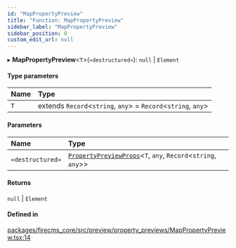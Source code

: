 ```yaml
---
id: "MapPropertyPreview"
title: "Function: MapPropertyPreview"
sidebar_label: "MapPropertyPreview"
sidebar_position: 0
custom_edit_url: null
---
```


▸ **MapPropertyPreview**\<`T`\>(`«destructured»`): ``null`` \| `Element`

#### Type parameters

| Name | Type |
| :------ | :------ |
| `T` | extends `Record`\<`string`, `any`\> = `Record`\<`string`, `any`\> |

#### Parameters

| Name | Type |
| :------ | :------ |
| `«destructured»` | [`PropertyPreviewProps`](../interfaces/PropertyPreviewProps.md)\<`T`, `any`, `Record`\<`string`, `any`\>\> |

#### Returns

``null`` \| `Element`

#### Defined in

[packages/firecms_core/src/preview/property_previews/MapPropertyPreview.tsx:14](https://github.com/FireCMSco/firecms/blob/d45f3739/packages/firecms_core/src/preview/property_previews/MapPropertyPreview.tsx#L14)
